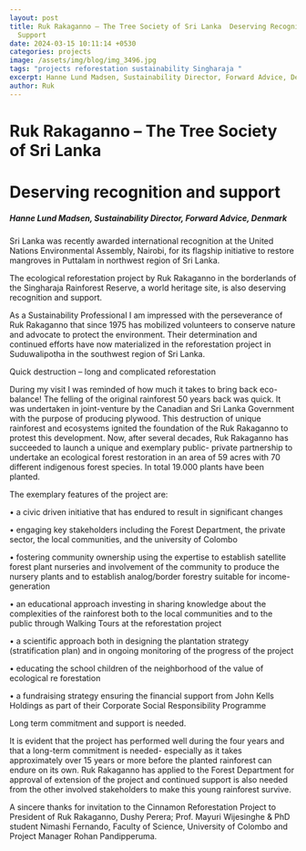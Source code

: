 ```yaml
---
layout: post
title: Ruk Rakaganno – The Tree Society of Sri Lanka  Deserving Recognition and
  Support
date: 2024-03-15 10:11:14 +0530
categories: projects
image: /assets/img/blog/img_3496.jpg
tags: "projects reforestation sustainability Singharaja "
excerpt: Hanne Lund Madsen, Sustainability Director, Forward Advice, Denmark
author: Ruk
---
```

# Ruk Rakaganno – The Tree Society of Sri Lanka

# Deserving recognition and support

##### *Hanne Lund Madsen, Sustainability Director, Forward Advice, Denmark*

Sri Lanka was recently awarded international recognition at the United Nations Environmental Assembly, Nairobi, for its flagship initiative to restore mangroves in Puttalam in northwest region of Sri Lanka.

The ecological reforestation project by Ruk Rakaganno in the borderlands of the Singharaja Rainforest Reserve, a world heritage site, is also deserving recognition and support. 

As a Sustainability Professional I am impressed with the perseverance of Ruk Rakaganno that since 1975 has mobilized volunteers to conserve nature and advocate to protect the environment. Their determination and continued efforts have now materialized in the reforestation project in Suduwalipotha in the southwest region of Sri Lanka.  

Quick destruction – long and complicated reforestation

During my visit I was reminded of how much it takes to bring back eco-balance! The felling of the original rainforest 50 years back was quick. It was undertaken in joint-venture by the Canadian and Sri Lanka Government with the purpose of producing plywood. This destruction of unique rainforest and ecosystems ignited the foundation of the Ruk Rakaganno to protest this development. Now, after several decades, Ruk Rakaganno has succeeded to launch a unique and exemplary public- private partnership to undertake an ecological forest restoration in an area of 59 acres with 70 different indigenous forest species. In total 19.000 plants have been planted. 

The exemplary features of the project are: 

•	a civic driven initiative that has endured to result in significant changes

•	engaging key stakeholders including the Forest Department, the private sector, the local communities, and the university of Colombo

•	fostering community ownership using the expertise to establish satellite forest plant nurseries and involvement of the community to produce the nursery plants and to establish analog/border forestry suitable for income-generation

•	an educational approach investing in sharing knowledge about the complexities of the rainforest both to the local communities and to the public through Walking Tours at the reforestation project

•	a scientific approach both in designing the plantation strategy (stratification plan) and in ongoing monitoring of the progress of the project

•	educating the school children of the neighborhood of the value of ecological re forestation

•	a fundraising strategy ensuring the financial support from John Kells Holdings as part of their Corporate Social Responsibility Programme

Long term commitment and support is needed. 

It is evident that the project has performed well during the four years and that a long-term commitment is needed- especially as it takes approximately over 15 years or more before the planted rainforest can endure on its own. Ruk Rakaganno has applied to the Forest Department for approval of extension of the project and continued support is also needed from the other involved stakeholders to make this young rainforest survive.

A sincere thanks for invitation to the Cinnamon Reforestation Project to President of Ruk Rakaganno, Dushy Perera; Prof. Mayuri Wijesinghe & PhD student Nimashi Fernando, Faculty of Science, University of Colombo and Project Manager Rohan Pandipperuma.
